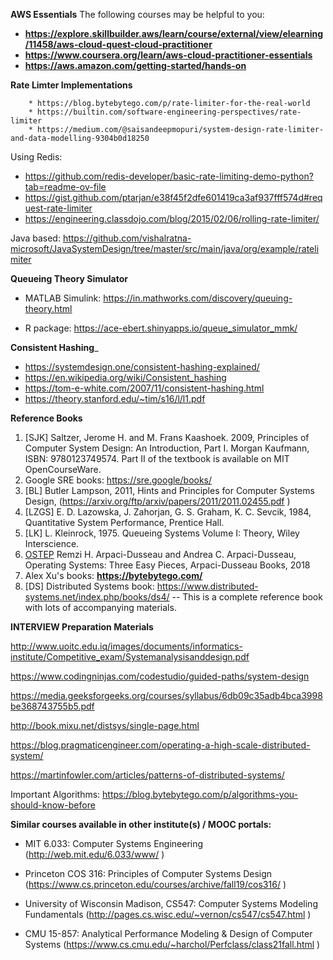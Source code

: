 __AWS Essentials__
The following courses may be helpful to you:
* __https://explore.skillbuilder.aws/learn/course/external/view/elearning/11458/aws-cloud-quest-cloud-practitioner__
* __https://www.coursera.org/learn/aws-cloud-practitioner-essentials__
* __https://aws.amazon.com/getting-started/hands-on__

__Rate Limter Implementations__
      
        
        * https://blog.bytebytego.com/p/rate-limiter-for-the-real-world
        * https://builtin.com/software-engineering-perspectives/rate-limiter
        * https://medium.com/@saisandeepmopuri/system-design-rate-limiter-and-data-modelling-9304b0d18250
  
Using Redis:
* https://github.com/redis-developer/basic-rate-limiting-demo-python?tab=readme-ov-file
* https://gist.github.com/ptarjan/e38f45f2dfe601419ca3af937fff574d#request-rate-limiter
* https://engineering.classdojo.com/blog/2015/02/06/rolling-rate-limiter/


Java based:
https://github.com/vishalratna-microsoft/JavaSystemDesign/tree/master/src/main/java/org/example/ratelimiter

__Queueing Theory Simulator__

* MATLAB Simulink: https://in.mathworks.com/discovery/queuing-theory.html

* R package: https://ace-ebert.shinyapps.io/queue_simulator_mmk/

__Consistent Hashing___

* https://systemdesign.one/consistent-hashing-explained/
* https://en.wikipedia.org/wiki/Consistent_hashing
* https://tom-e-white.com/2007/11/consistent-hashing.html
* https://theory.stanford.edu/~tim/s16/l/l1.pdf

__Reference Books__

1. [SJK] Saltzer, Jerome H. and M. Frans Kaashoek. 2009, Principles of Computer System Design: An Introduction, Part I. Morgan Kaufmann, ISBN: 9780123749574. Part II
of the textbook is available on MIT OpenCourseWare.
2. Google SRE books: https://sre.google/books/
3. [BL] Butler Lampson, 2011, Hints and Principles for Computer Systems Design,
(https://arxiv.org/ftp/arxiv/papers/2011/2011.02455.pdf )
4. [LZGS] E. D. Lazowska, J. Zahorjan, G. S. Graham, K. C. Sevcik, 1984, Quantitative System Performance, Prentice Hall.
5. [LK] L. Kleinrock, 1975. Queueing Systems Volume I: Theory, Wiley Interscience. 
6. [OSTEP](https://pages.cs.wisc.edu/~remzi/OSTEP/) Remzi H. Arpaci-Dusseau and Andrea C. Arpaci-Dusseau, Operating Systems: Three Easy Pieces, Arpaci-Dusseau Books, 2018
7. Alex Xu's books: **https://bytebytego.com/**
8. [DS] Distributed Systems book: https://www.distributed-systems.net/index.php/books/ds4/  -- This is a complete reference book with lots of accompanying materials.

__INTERVIEW Preparation Materials__

http://www.uoitc.edu.iq/images/documents/informatics-institute/Competitive_exam/Systemanalysisanddesign.pdf

https://www.codingninjas.com/codestudio/guided-paths/system-design

https://media.geeksforgeeks.org/courses/syllabus/6db09c35adb4bca3998be368743755b5.pdf

http://book.mixu.net/distsys/single-page.html

https://blog.pragmaticengineer.com/operating-a-high-scale-distributed-system/

https://martinfowler.com/articles/patterns-of-distributed-systems/

Important Algorithms: https://blog.bytebytego.com/p/algorithms-you-should-know-before

__Similar courses available in other institute(s) / MOOC portals:__

* MIT 6.033: Computer Systems Engineering (http://web.mit.edu/6.033/www/ )

* Princeton COS 316: Principles of Computer Systems Design
(https://www.cs.princeton.edu/courses/archive/fall19/cos316/ )

* University of Wisconsin Madison, CS547: Computer Systems Modeling Fundamentals
(http://pages.cs.wisc.edu/~vernon/cs547/cs547.html )

* CMU 15-857: Analytical Performance Modeling & Design of Computer Systems
(https://www.cs.cmu.edu/~harchol/Perfclass/class21fall.html )
 

